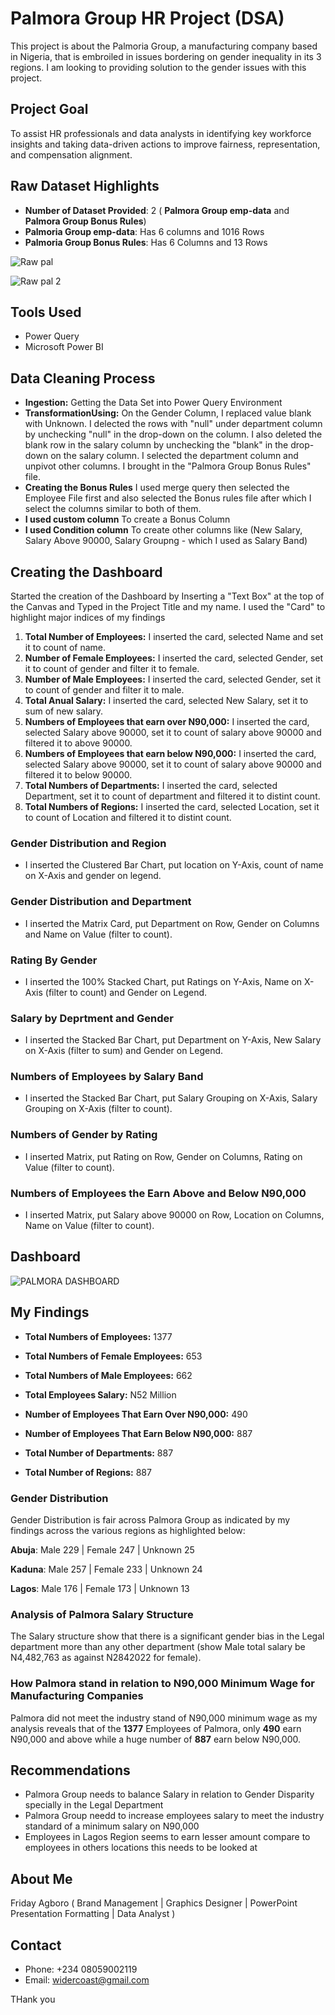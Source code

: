 # Palmora Group HR Project (DSA)
This project is about the Palmoria Group, a manufacturing company based in Nigeria, that is embroiled in issues bordering on gender inequality in its 3 regions.  I am looking to providing solution to the gender issues with this project.


## Project Goal
To assist HR professionals and data analysts in identifying key workforce insights and taking data-driven actions to improve fairness, representation, and compensation alignment.

## Raw Dataset Highlights
- **Number of Dataset Provided**: 2 ( **Palmora Group emp-data** and **Palmora Group Bonus Rules**) 
- **Palmoria Group emp-data**: Has 6 columns and 1016 Rows
- **Palmoria Group Bonus Rules**: Has 6 Columns and 13 Rows

![Raw pal](https://github.com/user-attachments/assets/bb7622bd-cb7b-4fae-841f-24c23cdefc0d)

![Raw pal 2](https://github.com/user-attachments/assets/87a098ec-30d7-41e6-b19b-b5c5592f3130)

## Tools Used
- Power Query
- Microsoft Power BI

## Data Cleaning Process
- **Ingestion:** Getting the Data Set into Power Query Environment
- **TransformationUsing:** On the Gender Column, I replaced value blank with Unknown. I delected the rows with "null" under department column by unchecking "null" in the drop-down on the column. I also deleted the blank row in the salary column by unchecking the "blank" in the drop-down on the salary column.  I selected the department column and unpivot other columns. I brought in the "Palmora Group Bonus Rules" file.
- **Creating the Bonus Rules** I used merge query then selected the Employee File first and also selected the Bonus rules file after which I select the columns similar to both of them.
- **I used custom column** To create a Bonus Column
- **I used Condition column** To create other columns like (New Salary, Salary Above 90000, Salary Groupng - which I used as Salary Band)

## Creating the Dashboard
Started the creation of the Dashboard by Inserting a "Text Box" at the top of the Canvas and Typed in the Project Title and my name.
I used the "Card" to highlight major indices of my findings
1. **Total Number of Employees:** I inserted the card, selected Name and set it to count of name.
2. **Number of Female Employees:** I inserted the card, selected Gender, set it to count of gender and filter it to female.
3. **Number of Male Employees:** I inserted the card, selected Gender, set it to count of gender and filter it to male.
4. **Total Anual Salary:** I inserted the card, selected New Salary, set it to sum of new salary.
5. **Numbers of Employees that earn over N90,000:** I inserted the card, selected Salary above 90000, set it to count of salary above 90000 and filtered it to above 90000.
6. **Numbers of Employees that earn below N90,000:** I inserted the card, selected Salary above 90000, set it to count of salary above 90000 and filtered it to below 90000.
7. **Total Numbers of Departments:** I inserted the card, selected Department, set it to count of department and filtered it to distint count.
8. **Total Numbers of Regions:** I inserted the card, selected Location, set it to count of Location and filtered it to distint count.

### Gender Distribution and Region
- I inserted the Clustered Bar Chart, put location on Y-Axis, count of name on X-Axis and gender on legend.

### Gender Distribution and Department
- I inserted the Matrix Card, put Department on Row, Gender on Columns and Name on Value (filter to count).

### Rating By Gender
- I inserted the 100% Stacked Chart, put Ratings on Y-Axis, Name on X-Axis (filter to count) and Gender on Legend.

### Salary by Deprtment and Gender
- I inserted the Stacked Bar Chart, put Department on Y-Axis, New Salary on X-Axis (filter to sum) and Gender on Legend.

### Numbers of Employees by Salary Band
- I inserted the Stacked Bar Chart, put Salary Grouping on X-Axis, Salary Grouping on X-Axis (filter to count).

### Numbers of Gender by Rating
- I inserted Matrix, put Rating on Row, Gender on Columns, Rating on Value (filter to count).

### Numbers of Employees the Earn Above and Below N90,000
- I inserted Matrix, put Salary above 90000 on Row, Location on Columns, Name on Value (filter to count).


## Dashboard

![PALMORA DASHBOARD](https://github.com/user-attachments/assets/0224ef41-21c2-4353-bda2-704f41525f3a)


## My Findings

- **Total Numbers of Employees:** 1377

- **Total Numbers of Female Employees:** 653

- **Total Numbers of Male Employees:** 662

- **Total Employees Salary:** N52 Million

- **Number of Employees That Earn Over N90,000:** 490
  
- **Number of Employees That Earn Below N90,000:** 887

- **Total Number of Departments:** 887

- **Total Number of Regions:** 887
  

### Gender Distribution
Gender Distribution is fair across Palmora Group as indicated by my findings across the various regions as highlighted below:

**Abuja**: Male 229  | Female 247  | Unknown 25

**Kaduna**: Male 257  | Female 233  | Unknown 24

**Lagos**: Male 176  | Female 173  | Unknown 13


### Analysis of Palmora Salary Structure
The Salary structure show that there is a significant gender bias in the Legal department more than any other department (show Male total salary be N4,482,763 as against N2842022 for female).

### How Palmora stand in relation to N90,000 Minimum Wage for Manufacturing Companies
Palmora did not meet the industry stand of N90,000 minimum wage as my analysis reveals that of the **1377** Employees of Palmora, only **490** earn N90,000 and above while a huge number of **887** earn below N90,000.


## Recommendations
- Palmora Group needs to balance Salary in relation to Gender Disparity specially in the Legal Department
- Palmora Group needd to increase employees salary to meet the industry standard of a minimum salary on N90,000
- Employees in Lagos Region seems to earn lesser amount compare to employees in others locations this needs to be looked at
  

## About Me
Friday Agboro ( Brand Management  |  Graphics Designer | PowerPoint Presentation Formatting |  Data Analyst )

## Contact
- Phone: +234 08059002119
- Email: widercoast@gmail.com


THank you
